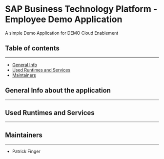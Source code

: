 # SAP Business Technology Platform - Employee Demo Application
A simple Demo Application for DEMO Cloud Enablement

## Table of contents
---------------------
* [General Info](#general-info)
* [Used Runtimes and Services](#technologies)
* [Maintainers](#maintainers)

## General Info about the application 
------------


## Used Runtimes and Services
------------



## Maintainers
-----------

 * Patrick Finger